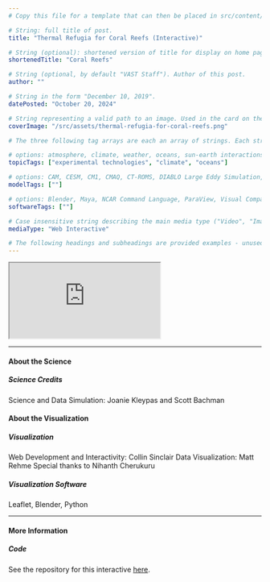 ```yaml
---
# Copy this file for a template that can then be placed in src/content/visualizations. The name of this file will be used as the URL for the post.

# String: full title of post.
title: "Thermal Refugia for Coral Reefs (Interactive)"

# String (optional): shortened version of title for display on home page in card.
shortenedTitle: "Coral Reefs"

# String (optional, by default "VAST Staff"). Author of this post.
author: ""

# String in the form "December 10, 2019".
datePosted: "October 20, 2024" 

# String representing a valid path to an image. Used in the card on the main page. Likely to be in the form "/src/assets/..." for images located in src/assets.
coverImage: "/src/assets/thermal-refugia-for-coral-reefs.png"

# The three following tag arrays are each an array of strings. Each string (case insensitive) represents a filter from the front page. Tags that do not correspond to a current filter will be ignored for filtering.

# options: atmosphere, climate, weather, oceans, sun-earth interactions, fire dynamics, solid earth, recent publications, experimental technologies
topicTags: ["experimental technologies", "climate", "oceans"]

# options: CAM, CESM, CM1, CMAQ, CT-ROMS, DIABLO Large Eddy Simulation, HRRR, HWRF, MPAS, SIMA, WACCM, WRF
modelTags: [""]

# options: Blender, Maya, NCAR Command Language, ParaView, Visual Comparator, VAPOR
softwareTags: [""]

# Case insensitive string describing the main media type ("Video", "Image", "App", etc). This is displayed in the post heading as a small tag above the title.
mediaType: "Web Interactive"

# The following headings and subheadings are provided examples - unused ones can be deleted. All Markdown content below will be rendered in the frontend.
---
```


<iframe src="https://ncar.github.io/coral-viz/map/index.html"></iframe>


___

#### About the Science

##### Science Credits

Science and Data Simulation: Joanie Kleypas and Scott Bachman


#### About the Visualization

##### Visualization

Web Development and Interactivity: Collin Sinclair
Data Visualization: Matt Rehme
Special thanks to Nihanth Cherukuru

##### Visualization Software

Leaflet, Blender, Python

___

#### More Information

##### Code

See the repository for this interactive [here](https://data.nas.nasa.gov/ecco/data.php?dir=/eccodata/llc_4320).



